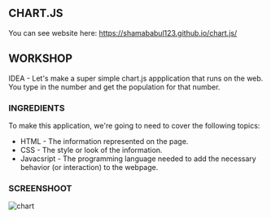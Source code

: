 CHART.JS
--------

You can see website here:  https://shamababul123.github.io/chart.js/

## WORKSHOP

IDEA - Let's make a super simple chart.js appplication that runs on the web. You type in the number and get the population for that number. 

### INGREDIENTS
To make this application, we're going to need to cover the following topics:
  * HTML - The information represented on the page.
  * CSS - The style or look of the information.
  * Javacsript - The programming language needed to add the necessary behavior (or interaction) to the webpage.
  
### SCREENSHOOT
  ![chart](https://user-images.githubusercontent.com/38943439/46163711-58341200-c2a5-11e8-9372-ce3b29c235e6.png)

